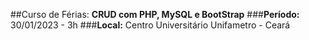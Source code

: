 ##Curso de Férias: **CRUD com PHP, MySQL e BootStrap**
###**Período:** 30/01/2023 - 3h
###**Local:** Centro Universitário Unifametro - Ceará
